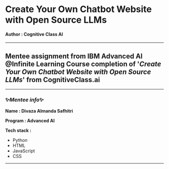 # Create Your Own Chatbot Website with Open Source LLMs
#### Author : Cognitive Class AI
***
## Mentee assignment from IBM Advanced AI @Infinite Learning Course completion of '*Create Your Own Chatbot Website with Open Source LLMs*' from CognitiveClass.ai
***


### ✨*Mentee info*✨

  **Name : Divaza Almanda Safhitri**

  **Program : Advanced AI**
  
  **Tech stack :**
- Python
- HTML
- JavaScript
- CSS
---

